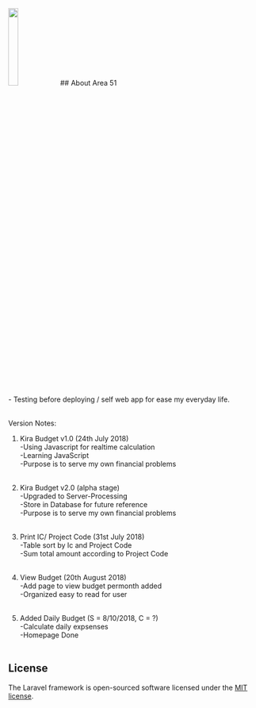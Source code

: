 <img src="https://www.artlogic.com.au/sites/default/files/imagecache/product_full/graham-s-area-51-artlogic.jpg" width="20%">
## About Area 51<br>
- Testing before deploying / self web app for ease my everyday life.<br><br>

Version Notes:

1. Kira Budget v1.0 (24th July 2018)<br>
-Using Javascript for realtime calculation<br>
-Learning JavaScript<br>
-Purpose is to serve my own financial problems<br><br>

2. Kira Budget v2.0 (alpha stage)<br>
-Upgraded to Server-Processing<br>
-Store in Database for future reference<br>
-Purpose is to serve my own financial problems<br><br>

3. Print IC/ Project Code (31st July 2018)<br>
-Table sort by Ic and Project Code<br>
-Sum total amount according to Project Code<br><br>

4. View Budget (20th August 2018)<br>
-Add page to view budget permonth added<br>
-Organized easy to read for user<br><br>

5. Added Daily Budget (S = 8/10/2018, C = ?)<br>
-Calculate daily expsenses<br>
-Homepage Done<br><br>




## License
The Laravel framework is open-sourced software licensed under the [MIT license](https://opensource.org/licenses/MIT).
